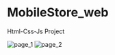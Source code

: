 # MobileStore_web
Html-Css-Js Project


![page_1](https://user-images.githubusercontent.com/60682860/138284976-3ccdd8e7-10d6-42f5-8502-07065b30daba.jpg)
![page_2](https://user-images.githubusercontent.com/60682860/138284982-5f389f2a-52d2-42ec-aa14-9da969529ac6.jpg)



